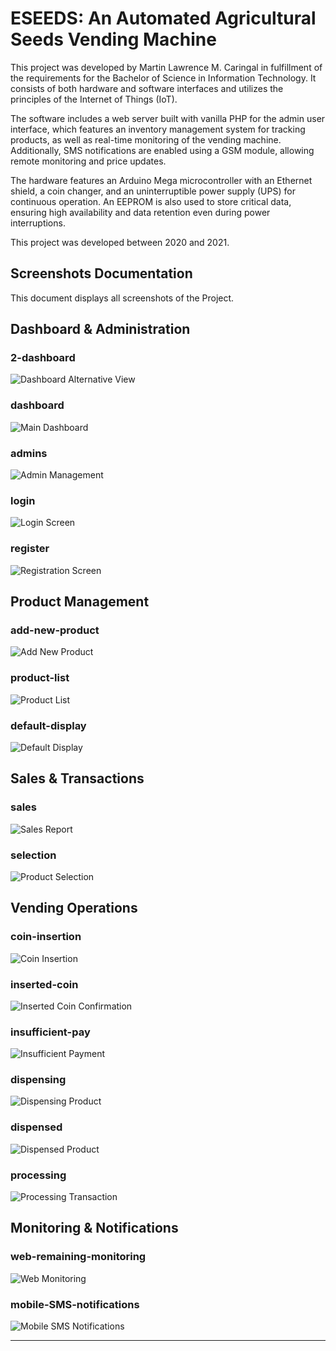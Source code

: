 # ESEEDS: An Automated Agricultural Seeds Vending Machine
This project was developed by Martin Lawrence M. Caringal in fulfillment of the requirements for the Bachelor of Science in Information Technology. It consists of both hardware and software interfaces and utilizes the principles of the Internet of Things (IoT).

The software includes a web server built with vanilla PHP for the admin user interface, which features an inventory management system for tracking products, as well as real-time monitoring of the vending machine. Additionally, SMS notifications are enabled using a GSM module, allowing remote monitoring and price updates.

The hardware features an Arduino Mega microcontroller with an Ethernet shield, a coin changer, and an uninterruptible power supply (UPS) for continuous operation. An EEPROM is also used to store critical data, ensuring high availability and data retention even during power interruptions.

This project was developed between 2020 and 2021.

## Screenshots Documentation

This document displays all screenshots of the Project.

## Dashboard & Administration

### 2-dashboard
![Dashboard Alternative View](2-dashboard.jpg)

### dashboard
![Main Dashboard](dashboard.jpg)

### admins
![Admin Management](admins.jpg)

### login
![Login Screen](login.jpg)

### register
![Registration Screen](register.jpg)

## Product Management

### add-new-product
![Add New Product](add-new-product.jpg)

### product-list
![Product List](product-list.jpg)

### default-display
![Default Display](default-display.jpg)

## Sales & Transactions

### sales
![Sales Report](sales.jpg)

### selection
![Product Selection](selection.jpg)

## Vending Operations

### coin-insertion
![Coin Insertion](coin-insertion.png)

### inserted-coin
![Inserted Coin Confirmation](inserted-coin.jpg)

### insufficient-pay
![Insufficient Payment](insufficient-pay.png)

### dispensing
![Dispensing Product](dispensing.jpg)

### dispensed
![Dispensed Product](dispensed.jpg)

### processing
![Processing Transaction](processing.jpg)

## Monitoring & Notifications

### web-remaining-monitoring
![Web Monitoring](web-remaining-monitoring.jpg)

### mobile-SMS-notifications
![Mobile SMS Notifications](mobile-SMS-notifications.png)

---
